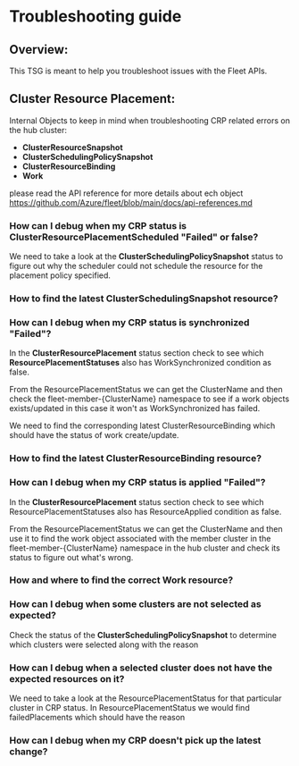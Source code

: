 # Troubleshooting guide

## Overview:

This TSG is meant to help you troubleshoot issues with the Fleet APIs.

## Cluster Resource Placement:

Internal Objects to keep in mind when troubleshooting CRP related errors on the hub cluster:
 - **ClusterResourceSnapshot**
 - **ClusterSchedulingPolicySnapshot**
 - **ClusterResourceBinding**
 - **Work** 

please read the API reference for more details about ech object https://github.com/Azure/fleet/blob/main/docs/api-references.md

### How can I debug when my CRP status is ClusterResourcePlacementScheduled "Failed" or false?

We need to take a look at the **ClusterSchedulingPolicySnapshot** status to figure out why the scheduler could not schedule the resource for the placement policy specified.

### How to find the latest ClusterSchedulingSnapshot resource?

### How can I debug when my CRP status is synchronized "Failed"?

In the **ClusterResourcePlacement** status section check to see which **ResourcePlacementStatuses** also has WorkSynchronized condition as false.

From the ResourcePlacementStatus we can get the ClusterName and then check the fleet-member-{ClusterName} namespace to see if a work objects exists/updated in this case it won't as WorkSynchronized has failed.

We need to find the corresponding latest ClusterResourceBinding which should have the status of work create/update. 

### How to find the latest ClusterResourceBinding resource?

### How can I debug when my CRP status is applied "Failed"?

In the **ClusterResourcePlacement** status section check to see which ResourcePlacementStatuses also has ResourceApplied condition as false.

From the ResourcePlacementStatus we can get the ClusterName and then use it to find the work object associated with the member cluster in the fleet-member-{ClusterName} namespace in the hub cluster and check its status to figure out what's wrong.

### How and where to find the correct Work resource?

### How can I debug when some clusters are not selected as expected?

Check the status of the **ClusterSchedulingPolicySnapshot** to determine which clusters were selected along with the reason

### How can I debug when a selected cluster does not have the expected resources on it?

We need to take a look at the ResourcePlacementStatus for that particular cluster in CRP status. In ResourcePlacementStatus we would find failedPlacements which should have the reason

### How can I debug when my CRP doesn't pick up the latest change?